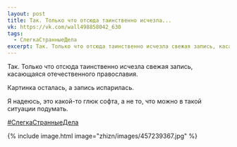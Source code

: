 ```yaml
---
layout: post
title: Так. Только что отсюда таинственно исчезла...
vk: https://vk.com/wall498858042_630
tags:
  - СлегкаСтранныеДела
excerpt: Так. Только что отсюда таинственно исчезла свежая запись, касающаяся отечественного православия.
---
```

Так. Только что отсюда таинственно исчезла свежая запись, касающаяся отечественного православия.

Картинка осталась, а запись испарилась.

Я надеюсь, это какой-то глюк софта, а не то, что можно в такой ситуации подумать.

[#СлегкаСтранныеДела](poisk.html#СлегкаСтранныеДела)

{% include image.html image="zhizn/images/457239367.jpg" %}